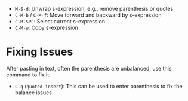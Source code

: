 - `M-S-d`: Unwrap s-expression, e.g., remove parenthesis or quotes
- `C-M-b` / `C-M-f`: Move forward and backward by s-expression
- `C-M-SPC`: Select current s-expression
- `C-M-w`: Copy s-expression

# Fixing Issues

After pasting in text, often the parenthesis are unbalanced, use this command to fix it:

- `C-q` (`quoted-insert`): This can be used to enter parenthesis to fix the balance issues
